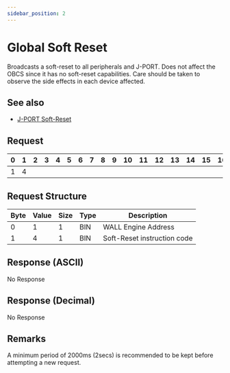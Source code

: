 ```yaml
---
sidebar_position: 2
---
```


# Global Soft Reset

Broadcasts a soft-reset to all peripherals and J-PORT. Does not affect the OBCS since it has no soft-reset
capabilities. Care should be taken to observe the side effects in each device affected.

## See also
- [J-PORT Soft-Reset](../j-port/soft-reset.md)

## Request

| 0  | 1  | 2  | 3  | 4  | 5  | 6  | 7  | 8  | 9  | 10 | 11 | 12 | 13 | 14 | 15 | 16 | 17 | 18 | 19 | 20 | 21 | 22 | 23 | 24 | 25 | 26 | 27 | 28 | 29 | 30 | 31 |
|----|----|----|----|----|----|----|----|----|----|----|----|----|----|----|----|----|----|----|----|----|----|----|----|----|----|----|----|----|----|----|----|
| 1 | 4 |    |  |    |    |    |    |    |    |    |    |    |    |    |    |    |    |    |    |    |    |    |    |    |    |    |    |    |    |    |  |

## Request Structure

| Byte | Value | Size | Type | Description                              |
|------|-------|------|------|------------------------------------------|
| 0    | 1   | 1    | BIN  | WALL Engine Address                    |
| 1    | 4    | 1    | BIN  | Soft-Reset instruction code    |

## Response (ASCII)

No Response

## Response (Decimal)

No Response

## Remarks

A minimum period of 2000ms (2secs) is recommended to be kept before attempting a new request.